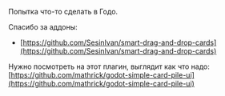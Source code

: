 Попытка что-то сделать в Годо.

Спасибо за аддоны:
 * [https://github.com/SesinIvan/smart-drag-and-drop-cards](https://github.com/SesinIvan/smart-drag-and-drop-cards)

Нужно посмотреть на этот плагин, выглядит как что надо: [https://github.com/mathrick/godot-simple-card-pile-ui](https://github.com/mathrick/godot-simple-card-pile-ui)
